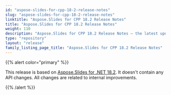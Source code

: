 ```yaml
---
id: "aspose-slides-for-cpp-18-2-release-notes"
slug: "aspose-slides-for-cpp-18-2-release-notes"
linktitle: "Aspose.Slides for CPP 18.2 Release Notes"
title: "Aspose.Slides for CPP 18.2 Release Notes"
weight: 110
description: "Aspose.Slides for CPP 18.2 Release Notes – the latest updates and fixes."
type: "repository"
layout: "release"
family_listing_page_title: "Aspose.Slides for CPP 18.2 Release Notes"
---
```


{{% alert color="primary" %}} 

This release is based on [Aspose.Slides for .NET 18.2](/slides/net/release-notes/2018/aspose-slides-for-net-18-2-release-notes/). It doesn't contain any API changes. All changes are related to internal improvements.

{{% /alert %}}
